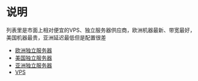 # 说明

列表里是市面上相对便宜的VPS、独立服务器供应商，欧洲机器最新、带宽最好，美国机器最贵，亚洲延迟最低但是配置很差

* [欧洲独立服务器](eu-dedicated.md)
* [美国独立服务器](us-dedicated.md)
* [亚洲独立服务器](asia-dedicated.md)
* [VPS](vps.md)
